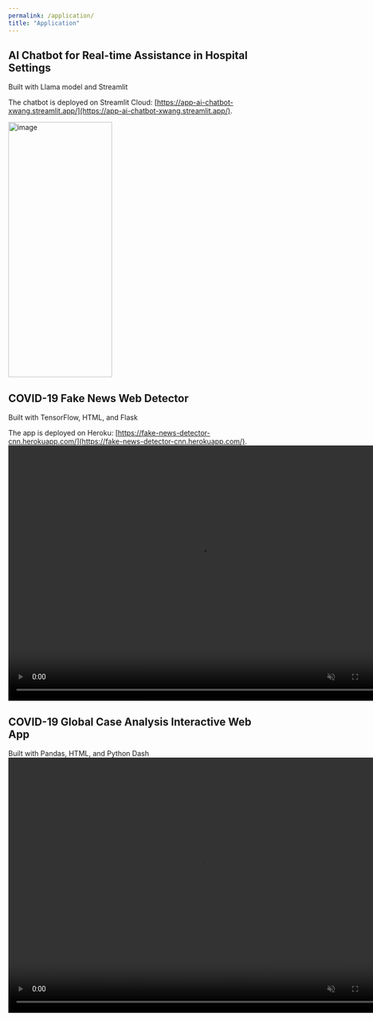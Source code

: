 ```yaml
---
permalink: /application/
title: "Application"
---
```


## AI Chatbot for Real-time Assistance in Hospital Settings
Built with Llama model and Streamlit

The chatbot is deployed on Streamlit Cloud: [https://app-ai-chatbot-xwang.streamlit.app/](https://app-ai-chatbot-xwang.streamlit.app/).

<img width="208" height="512" alt="image" src="https://github.com/xin-wang-kr/streamlit-AI-chatbot/assets/28020765/ce95fcc1-b27c-4713-8e15-31700b8e0247">


## COVID-19 Fake News Web Detector 
Built with TensorFlow, HTML, and Flask

The app is deployed on Heroku: [https://fake-news-detector-cnn.herokuapp.com/](https://fake-news-detector-cnn.herokuapp.com/). 
<video muted autoplay controls width="768" height="512">
    <source src="/files/videos/fake-news-heroku.mp4" type="video/mp4">
</video>

## COVID-19 Global Case Analysis Interactive Web App
Built with Pandas, HTML, and Python Dash
<video muted autoplay controls width="768" height="512">
    <source src="/files/videos/case-analysis-1.mp4" type="video/mp4">
</video>


